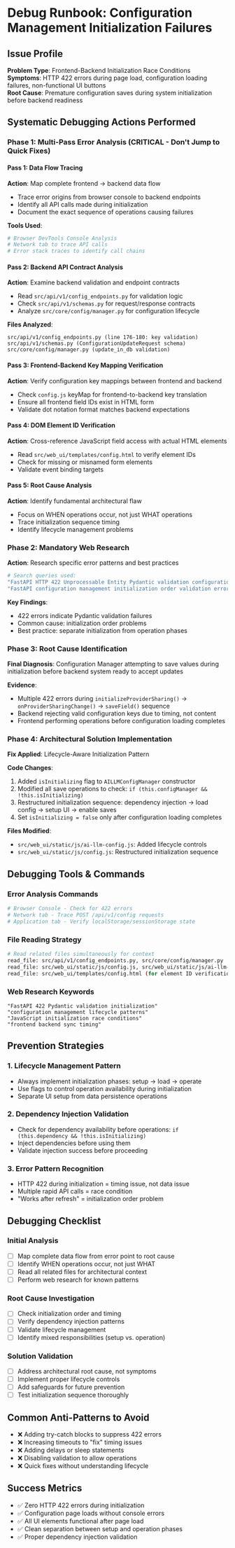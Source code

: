 # Debug Runbook: Configuration Management Initialization Failures

## Issue Profile
**Problem Type**: Frontend-Backend Initialization Race Conditions  
**Symptoms**: HTTP 422 errors during page load, configuration loading failures, non-functional UI buttons  
**Root Cause**: Premature configuration saves during system initialization before backend readiness  

## Systematic Debugging Actions Performed

### Phase 1: Multi-Pass Error Analysis (CRITICAL - Don't Jump to Quick Fixes)

#### Pass 1: Data Flow Tracing
**Action**: Map complete frontend → backend data flow
- Trace error origins from browser console to backend endpoints
- Identify all API calls made during initialization
- Document the exact sequence of operations causing failures

**Tools Used**:
```bash
# Browser DevTools Console Analysis
# Network tab to trace API calls
# Error stack traces to identify call chains
```

#### Pass 2: Backend API Contract Analysis  
**Action**: Examine backend validation and endpoint contracts
- Read `src/api/v1/config_endpoints.py` for validation logic
- Check `src/api/v1/schemas.py` for request/response contracts
- Analyze `src/core/config/manager.py` for configuration lifecycle

**Files Analyzed**:
```
src/api/v1/config_endpoints.py (line 176-180: key validation)
src/api/v1/schemas.py (ConfigurationUpdateRequest schema)
src/core/config/manager.py (update_in_db validation)
```

#### Pass 3: Frontend-Backend Key Mapping Verification
**Action**: Verify configuration key mappings between frontend and backend
- Check `config.js` keyMap for frontend-to-backend key translation
- Ensure all frontend field IDs exist in HTML form
- Validate dot notation format matches backend expectations

#### Pass 4: DOM Element ID Verification
**Action**: Cross-reference JavaScript field access with actual HTML elements
- Read `src/web_ui/templates/config.html` to verify element IDs
- Check for missing or misnamed form elements
- Validate event binding targets

#### Pass 5: Root Cause Analysis
**Action**: Identify fundamental architectural flaw
- Focus on WHEN operations occur, not just WHAT operations
- Trace initialization sequence timing
- Identify lifecycle management problems

### Phase 2: Mandatory Web Research
**Action**: Research specific error patterns and best practices
```bash
# Search queries used:
"FastAPI HTTP 422 Unprocessable Entity Pydantic validation configuration management"
"FastAPI configuration management initialization order validation errors dot notation keys"
```

**Key Findings**:
- 422 errors indicate Pydantic validation failures
- Common cause: initialization order problems
- Best practice: separate initialization from operation phases

### Phase 3: Root Cause Identification
**Final Diagnosis**: Configuration Manager attempting to save values during initialization before backend system ready to accept updates

**Evidence**:
- Multiple 422 errors during `initializeProviderSharing()` → `onProviderSharingChange()` → `saveField()` sequence
- Backend rejecting valid configuration keys due to timing, not content
- Frontend performing operations before configuration loading completes

### Phase 4: Architectural Solution Implementation
**Fix Applied**: Lifecycle-Aware Initialization Pattern

**Code Changes**:
1. Added `isInitializing` flag to `AILLMConfigManager` constructor
2. Modified all save operations to check: `if (this.configManager && !this.isInitializing)`
3. Restructured initialization sequence: dependency injection → load config → setup UI → enable saves
4. Set `isInitializing = false` only after configuration loading completes

**Files Modified**:
- `src/web_ui/static/js/ai-llm-config.js`: Added lifecycle controls
- `src/web_ui/static/js/config.js`: Restructured initialization sequence

## Debugging Tools & Commands

### Error Analysis Commands
```bash
# Browser Console - Check for 422 errors
# Network tab - Trace POST /api/v1/config requests
# Application tab - Verify localStorage/sessionStorage state
```

### File Reading Strategy
```bash
# Read related files simultaneously for context
read_file: src/api/v1/config_endpoints.py, src/core/config/manager.py
read_file: src/web_ui/static/js/config.js, src/web_ui/static/js/ai-llm-config.js
read_file: src/web_ui/templates/config.html (for element ID verification)
```

### Web Research Keywords
```
"FastAPI 422 Pydantic validation initialization"
"configuration management lifecycle patterns"
"JavaScript initialization race conditions"
"frontend backend sync timing"
```

## Prevention Strategies

### 1. **Lifecycle Management Pattern**
- Always implement initialization phases: setup → load → operate
- Use flags to control operation availability during initialization
- Separate UI setup from data persistence operations

### 2. **Dependency Injection Validation**
- Check for dependency availability before operations: `if (this.dependency && !this.isInitializing)`
- Inject dependencies before using them
- Validate injection success before proceeding

### 3. **Error Pattern Recognition**
- HTTP 422 during initialization = timing issue, not data issue
- Multiple rapid API calls = race condition
- "Works after refresh" = initialization order problem

## Debugging Checklist

### Initial Analysis
- [ ] Map complete data flow from error point to root cause
- [ ] Identify WHEN operations occur, not just WHAT
- [ ] Read all related files for architectural context
- [ ] Perform web research for known patterns

### Root Cause Investigation
- [ ] Check initialization order and timing
- [ ] Verify dependency injection patterns
- [ ] Validate lifecycle management
- [ ] Identify mixed responsibilities (setup vs. operation)

### Solution Validation
- [ ] Address architectural root cause, not symptoms
- [ ] Implement proper lifecycle controls
- [ ] Add safeguards for future prevention
- [ ] Test initialization sequence thoroughly

## Common Anti-Patterns to Avoid
- ❌ Adding try-catch blocks to suppress 422 errors
- ❌ Increasing timeouts to "fix" timing issues  
- ❌ Adding delays or sleep statements
- ❌ Disabling validation to allow operations
- ❌ Quick fixes without understanding lifecycle

## Success Metrics
- ✅ Zero HTTP 422 errors during initialization
- ✅ Configuration page loads without console errors
- ✅ All UI elements functional after page load
- ✅ Clean separation between setup and operation phases
- ✅ Proper dependency injection validation